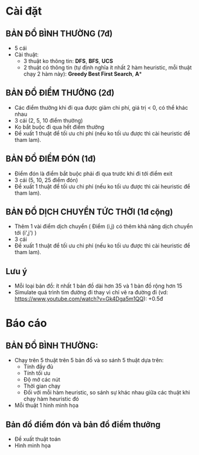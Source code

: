 # Cài đặt

## BẢN ĐỒ BÌNH THƯỜNG (7đ)
- 5 cái 
- Cài thuật:
    + 3 thuật ko thông tin: **DFS**, **BFS**, **UCS**
    + 2 thuật có thông tin (tự định nghĩa ít nhất 2 hàm heuristic, mỗi thuật chạy 2 hàm này): **Greedy Best First Search**, **A***


## BẢN ĐỒ ĐIỂM THƯỞNG (2đ)
- Các điểm thưởng khi đi qua được giảm chi phí, giá trị < 0, có thể khác nhau 
- 3 cái (2, 5, 10 điểm thưởng) 
- Ko bắt buộc đi qua hết điểm thưởng
- Đề xuất 1 thuật để tối ưu chi phí (nếu ko tối ưu được thì cài heuristic để tham lam).

## BẢN ĐỒ ĐIỂM ĐÓN (1đ)
- Điểm đón là điểm bắt buộc phải đi qua trước khi đi tới điểm exit
- 3 cái (5, 10, 25 điểm đón)
- Đề xuất 1 thuật để tối ưu chi phí (nếu ko tối ưu được thì cài heuristic để tham lam).

## BẢN ĐỒ DỊCH CHUYỂN TỨC THỜI (1đ cộng)
- Thêm 1 vài điểm dịch chuyển ( Điểm (i,j) có thêm khả năng dịch chuyển tới (i',j') )
- 3 cái
- Đề xuất 1 thuật để tối ưu chi phí (nếu ko tối ưu được thì cài heuristic để tham lam).

## Lưu ý 
- Mỗi loại bản đồ: ít nhất 1 bản đồ dài hơn 35 và 1 bản đồ rộng hơn 15
- Simulate quá trình tìm đường đi thay vì chỉ vẽ ra đường đi (vd: https://www.youtube.com/watch?v=Gk4Dga5m1QQ): +0.5đ


# Báo cáo
## BẢN ĐỒ BÌNH THƯỜNG:
- Chạy trên 5 thuật trên 5 bản đồ và so sánh 5 thuật dựa trên: 
    + Tính đầy đủ
    + Tính tối ưu 
    + Độ mở các nút 
    + Thời gian chạy
    + Đối với mỗi hàm heuristic, so sánh sự khác nhau giữa các thuật khi chạy hàm heuristic đó
 - Mỗi thuật 1 hình mình họa

## Bản đồ điểm đón và bản đồ điểm thưởng
- Đề xuất thuật toán
- Hình minh họa
